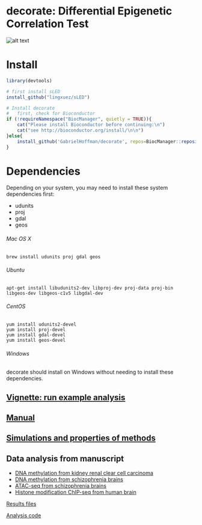 
# decorate: Differential Epigenetic Correlation Test

![alt text](https://hoffmg01.u.hpc.mssm.edu/software/decorate/workflow.png)

# Install
```r
library(devtools)

# first install sLED
install_github("lingxuez/sLED")

# Install decorate
# 	first, check for Bioconductor
if (!requireNamespace("BiocManager", quietly = TRUE)){
	cat("Please install Bioconductor before continuing:\n")
	cat("see http://bioconductor.org/install/\n\n")
}else{
	install_github('GabrielHoffman/decorate', repos=BiocManager::repositories())
}   
```

# Dependencies
Depending on your system, you may need to install these system dependencies first: 
- udunits 
- proj
- gdal 
- geos

###### Mac OS X
```
brew install udunits proj gdal geos
```

###### Ubuntu
```
apt-get install libudunits2-dev libproj-dev proj-data proj-bin libgeos-dev libgeos-c1v5 libgdal-dev
```

###### CentOS
```
yum install udunits2-devel
yum install proj-devel
yum install gdal-devel
yum install geos-devel
```

###### Windows
decorate should install on Windows without needing to install these dependencies.

## [Vignette: run example analysis](http://deepfigv.mssm.edu/img/software/decorate/decorate_example.html)

## [Manual](http://deepfigv.mssm.edu/img/software/decorate/decorate-manual.pdf)

## [Simulations and properties of methods](http://deepfigv.mssm.edu/img/software/decorate/decorate_example.html)

## Data analysis from manuscript
 - [DNA methylation from kidney renal clear cell carcinoma](http://deepfigv.mssm.edu/img/software/decorate/KIRC.html)
 - [DNA methylation from schizophrenia brains](http://deepfigv.mssm.edu/img/software/decorate/methyl_scz_decorate.html)
 - [ATAC-seq from schizophrenia brains](http://deepfigv.mssm.edu/img/software/decorate/atac_local_corr.html)
 - [Histone modification ChIP-seq from human brain](http://deepfigv.mssm.edu/img/software/decorate/EpiMap.html)




<!--
## [Vignette: run example analysis](https://hoffmg01.u.hpc.mssm.edu/software/decorate/decorate_example.html)

## [Manual](https://hoffmg01.u.hpc.mssm.edu/software/decorate/decorate-manual.pdf)

## [Simulations and properties of methods](https://hoffmg01.u.hpc.mssm.edu/software/decorate/decorate_example.html)

## Data analysis from manuscript
 - [DNA methylation from kidney renal clear cell carcinoma](https://hoffmg01.u.hpc.mssm.edu/software/decorate/KIRC.html)
 - [DNA methylation from schizophrenia brains](https://hoffmg01.u.hpc.mssm.edu/software/decorate/methyl_scz_decorate.html)
 - [ATAC-seq from schizophrenia brains](https://hoffmg01.u.hpc.mssm.edu/software/decorate/atac_local_corr.html)
 - [Histone modification ChIP-seq from human brain](https://hoffmg01.u.hpc.mssm.edu/software/decorate/EpiMap.html)
-->

  [Results files](https://www.synapse.org/#!Synapse:syn20742092)

  [Analysis code](https://github.com/GabrielHoffman/decorate_analysis)
